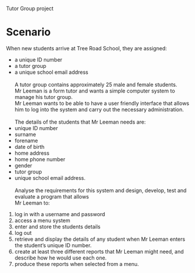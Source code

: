 Tutor Group project
# Scenario <br>
When new students arrive at Tree Road School, they are assigned:<br>
- a unique ID number<br>
- a tutor group<br>
- a unique school email address<br><br>
A tutor group contains approximately 25 male and female students.<br>
Mr Leeman is a form tutor and wants a simple computer system to manage his tutor group.<br>
Mr Leeman wants to be able to have a user friendly interface that allows him to log into the system and
carry out the necessary administration.<br><br>
The details of the students that Mr Leeman needs are:<br>
- unique ID number<br>
- surname<br>
- forename<br>
- date of birth<br>
- home address<br>
- home phone number<br>
- gender<br>
- tutor group<br>
- unique school email address.<br><br>
Analyse the requirements for this system and design, develop, test and evaluate a program that allows<br>
Mr Leeman to:<br>
1. log in with a username and password<br>
2. access a menu system<br>
3. enter and store the students details<br>
4. log out<br>
5. retrieve and display the details of any student when Mr Leeman enters the student’s unique ID
number.<br>
6. create at least three different reports that Mr Leeman might need, and describe how he would use
each one.<br>
7. produce these reports when selected from a menu.<br>
